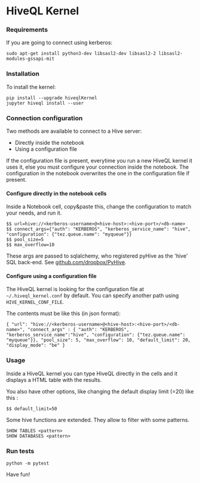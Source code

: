 # HiveQL Kernel

### Requirements

If you are going to connect using kerberos:

```
sudo apt-get install python3-dev libsasl2-dev libsasl2-2 libsasl2-modules-gssapi-mit
```

### Installation

To install the kernel:

```
pip install --upgrade hiveqlKernel
jupyter hiveql install --user
```

### Connection configuration

Two methods are available to connect to a Hive server:

* Directly inside the notebook
* Using a configuration file

If the configuration file is present, everytime you run a new HiveQL kernel it uses it, else you must configure your connection inside the notebook. The configuration in the notebook overwrites the one in the configuration file if present.

#### Configure directly in the notebook cells

Inside a Notebook cell, copy&paste this, change the configuration to match your needs, and run it.

```
$$ url=hive://<kerberos-username>@<hive-host>:<hive-port>/<db-name>
$$ connect_args={"auth": "KERBEROS", "kerberos_service_name": "hive", "configuration": {"tez.queue.name": "myqueue"}}
$$ pool_size=5
$$ max_overflow=10
```

These args are passed to sqlalchemy, who registered pyHive as the 'hive' SQL back-end.
See [github.com/dropbox/PyHive](https://github.com/dropbox/PyHive/#sqlalchemy).

#### Configure using a configuration file

The HiveQL kernel is looking for the configuration file at `~/.hiveql_kernel.conf` by default. You can specify another path using `HIVE_KERNEL_CONF_FILE`.

The contents must be like this (in json format):

```
{ "url": "hive://<kerberos-username>@<hive-host>:<hive-port>/<db-name>", "connect_args" : { "auth": "KERBEROS", "kerberos_service_name":"hive", "configuration": {"tez.queue.name": "myqueue"}}, "pool_size": 5, "max_overflow": 10, "default_limit": 20, "display_mode": "be" }
```


### Usage

Inside a HiveQL kernel you can type HiveQL directly in the cells and it displays a HTML table with the results.

You also have other options, like changing the default display limit (=20) like this :

```
$$ default_limit=50
```

Some hive functions are extended. They allow to filter with some patterns.

```
SHOW TABLES <pattern>
SHOW DATABASES <pattern>
```


### Run tests

```
python -m pytest
```


Have fun!
